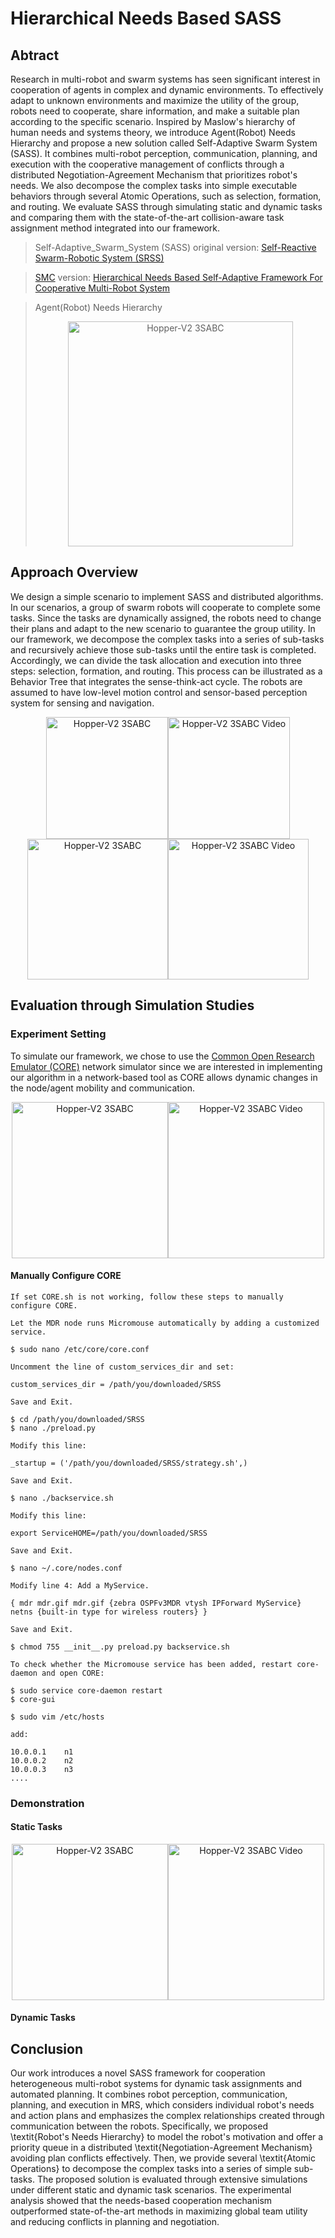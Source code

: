 # Hierarchical Needs Based SASS

## Abtract
Research in multi-robot and swarm systems has seen significant interest in cooperation of agents in complex and dynamic environments. 
To effectively adapt to unknown environments and maximize the utility of the group, robots need to cooperate, share information, and make a suitable plan according to the specific scenario. Inspired by Maslow's hierarchy of human needs and systems theory, we introduce Agent(Robot) Needs Hierarchy and propose a new solution called Self-Adaptive Swarm System (SASS). It combines multi-robot perception, communication, planning, and execution with the cooperative management of conflicts through a distributed Negotiation-Agreement Mechanism that prioritizes robot's needs. We also decompose the complex tasks into simple executable behaviors through several Atomic Operations, such as selection, formation, and routing. We evaluate SASS through simulating static and dynamic tasks and comparing them with the state-of-the-art collision-aware task assignment method integrated into our framework.

> Self-Adaptive_Swarm_System (SASS) original version: [Self-Reactive Swarm-Robotic System (SRSS)](https://ieeexplore.ieee.org/abstract/document/8901075)

> [SMC](http://smc2020.org/) version: [Hierarchical Needs Based Self-Adaptive Framework For Cooperative Multi-Robot System](https://ieeexplore.ieee.org/abstract/document/9283249)

> Agent(Robot) Needs Hierarchy
    <div align = center>
    <img src="https://github.com/RickYang2016/Self-Adaptive-Swarm-System_SASS_MRS2019/blob/master/figures/robot-needs.png" height="360" alt="Hopper-V2 3SABC"/>
    </div>

## Approach Overview
We design a simple scenario to implement SASS and distributed algorithms. In our scenarios, a group of swarm robots will cooperate to complete some tasks. Since the tasks are dynamically assigned, the robots need to change their plans and adapt to the new scenario to guarantee the group utility. In our framework, we decompose the complex tasks into a series of  sub-tasks and recursively achieve those sub-tasks until the entire task is completed. Accordingly,  we can divide the task allocation and execution into three steps: selection, formation, and routing. This process can be illustrated as a Behavior Tree that integrates the sense-think-act cycle. The robots are assumed to have low-level motion control and sensor-based perception system for sensing and navigation.

<div align = center>
<img src="https://github.com/RickYang2016/Self-Adaptive-Swarm-System_SASS_MRS2019/blob/master/figures/diagram.png" height="195" alt="Hopper-V2 3SABC"><img src="https://github.com/RickYang2016/Self-Adaptive-Swarm-System_SASS_MRS2019/blob/master/figures/bt.png" height="195" alt="Hopper-V2 3SABC Video"/>
</div>

<div align = center>
<img src="https://github.com/RickYang2016/Self-Adaptive-Swarm-System_SASS_MRS2019/blob/master/figures/Overview.png" height="225" alt="Hopper-V2 3SABC"><img src="https://github.com/RickYang2016/Self-Adaptive-Swarm-System_SASS_MRS2019/blob/master/figures/overview.gif" height="225" alt="Hopper-V2 3SABC Video"/>
</div>

## Evaluation through Simulation Studies
### Experiment Setting
To simulate our framework, we chose to use the [Common Open Research Emulator (CORE)](https://www.nrl.navy.mil/Our-Work/Areas-of-Research/Information-Technology/NCS/CORE/) network simulator since we are interested in implementing our algorithm in a network-based tool as CORE allows dynamic changes in the node/agent mobility and communication. 

<div align = center>
<img src="https://github.com/RickYang2016/Self-Adaptive-Swarm-System_SASS_MRS2019/blob/master/figures/task_decompose.png" height="250" alt="Hopper-V2 3SABC"><img src="https://github.com/RickYang2016/Self-Adaptive-Swarm-System_SASS_MRS2019/blob/master/figures/setting.gif" height="250" alt="Hopper-V2 3SABC Video"/>
</div>

#### Manually Configure CORE
```
If set CORE.sh is not working, follow these steps to manually configure CORE.

Let the MDR node runs Micromouse automatically by adding a customized service.

$ sudo nano /etc/core/core.conf

Uncomment the line of custom_services_dir and set:

custom_services_dir = /path/you/downloaded/SRSS

Save and Exit.

$ cd /path/you/downloaded/SRSS
$ nano ./preload.py

Modify this line:

_startup = ('/path/you/downloaded/SRSS/strategy.sh',)

Save and Exit.

$ nano ./backservice.sh

Modify this line:

export ServiceHOME=/path/you/downloaded/SRSS

Save and Exit.

$ nano ~/.core/nodes.conf

Modify line 4: Add a MyService.

{ mdr mdr.gif mdr.gif {zebra OSPFv3MDR vtysh IPForward MyService}  netns {built-in type for wireless routers} }

Save and Exit.

$ chmod 755 __init__.py preload.py backservice.sh

To check whether the Micromouse service has been added, restart core-daemon and open CORE:

$ sudo service core-daemon restart
$ core-gui

$ sudo vim /etc/hosts

add:

10.0.0.1	n1
10.0.0.2	n2
10.0.0.3	n3
....
```

### Demonstration
#### Static Tasks
<div align = center>
<img src="https://github.com/RickYang2016/Self-Adaptive-Swarm-System_SASS_MRS2019/blob/master/figures/static.gif" height="250" alt="Hopper-V2 3SABC"><img src="https://github.com/RickYang2016/Self-Adaptive-Swarm-System_SASS_MRS2019/blob/master/figures/sameE.gif" height="250" alt="Hopper-V2 3SABC Video"/>
</div>


#### Dynamic Tasks

## Conclusion
Our work introduces a novel SASS framework for cooperation heterogeneous multi-robot systems for dynamic task assignments and automated planning. It combines robot perception, communication, planning, and execution in MRS, which considers individual robot's needs and action plans and emphasizes the complex relationships created through communication between the robots. Specifically, we proposed \textit{Robot's Needs Hierarchy} to model the robot's motivation and offer a priority queue in a distributed \textit{Negotiation-Agreement Mechanism} avoiding plan conflicts effectively. Then, we provide several \textit{Atomic Operations} to decompose the complex tasks into a series of simple sub-tasks. The proposed solution is evaluated through extensive simulations under different static and dynamic task scenarios. The experimental analysis showed that the needs-based cooperation mechanism outperformed state-of-the-art methods in maximizing global team utility and reducing conflicts in planning and negotiation.
